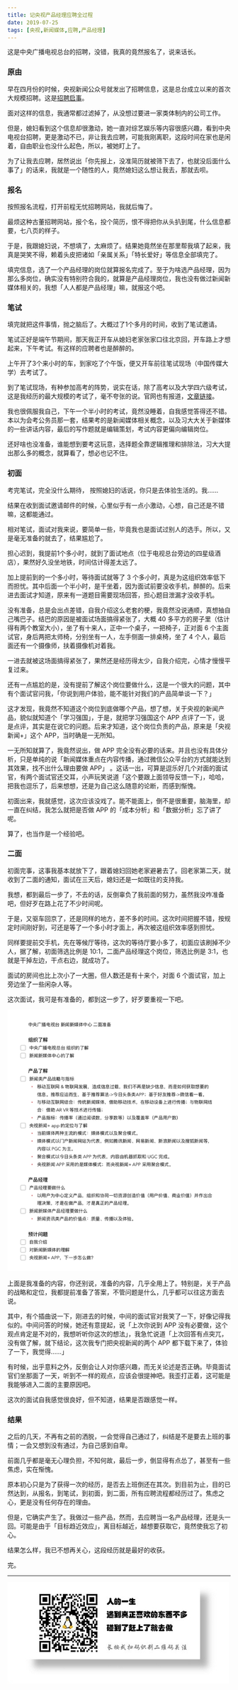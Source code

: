 ```yaml
---
title: 记央视产品经理应聘全过程
date: 2019-07-25
tags: [央视,新闻媒体,应聘,产品经理]
---
```


这是中央广播电视总台的招聘，没错，我真的竟然报名了，说来话长。

### 原由

早在四月份的时候，央视新闻公众号就发出了招聘信息，这是总台成立以来的首次大规模招聘。这是[招聘启事](https://mp.weixin.qq.com/s/9TJ2War10P61Ty-FA3UVWQ)。

面对这样的信息，我通常都过滤掉了，从没想过要进一家类体制内的公司工作。

但是，媳妇看到这个信息却很激动，她一直对综艺娱乐等内容很感兴趣，看到中央电视台招聘，更是激动不已，非让我去应聘，可能我刚离职，这段时间在家也是闲着，自由职业也没什么起色，所以，被她盯上了。

为了让我去应聘，居然说出「你先报上，没准简历就被筛下去了，也就没后面什么事了」的话来，我就是一个随性的人，竟然媳妇这么想让我去，那就去呗。

### 报名

按照报名流程，打开前程无忧招聘网站，我就后悔了。

最烦这种古董招聘网站，报个名，投个简历，恨不得把你从头扒到尾，什么信息都要，七八页的样子。

于是，我跟媳妇说，不想填了，太麻烦了。结果她竟然坐在那里帮我填了起来，我真是哭笑不得，赖着头皮把诸如「亲属关系」「特长爱好」等信息全部填完了。

填完信息，选了一个产品经理的岗位就算报名完成了。至于为啥选产品经理，因为那么多岗位，确实没有特别符合我的，就算是产品经理岗位，我也没有做过新闻新媒体相关的，我想「人人都是产品经理」嘛，就报这个吧。

### 笔试

填完就把这件事情，抛之脑后了。大概过了1个多月的时间，收到了笔试邀请。

笔试正好是端午节期间，那天我正开车从媳妇老家张家口往北京回，开车路上才想起来，下午考试。有这样的应聘者也是醉醉的。

上午开了3个来小时的车，到家吃了个午饭，便又开车前往笔试现场（中国传媒大学）去考试了。

到了笔试现场，有种参加高考的阵势，说实在话，除了高考以及大学四六级考试，这是我经历的最大规模的考试了，毫不夸张的说。官网也有报道，[文章链接](https://mp.weixin.qq.com/s/9eo1QcncBV6WmCCIslG1tA)。

我也很佩服我自己，下午一个半小时的考试，竟然没睡着，自我感觉答得还不错。本以为会考公务员那一套，结果考的是新闻媒体相关概念，以及习大大关于新媒体的一些讲话内容，最后的写作题就是编辑策划，考试内容更偏向编辑岗位。

还好啥也没准备，谁能想到要考这玩意，选择题全靠逻辑推理和排除法，习大大提出那么多的概念，就算看了，想必也记不住。

### 初面
考完笔试，完全没什么期待， 按照媳妇的话说，你只是去体验生活的。我……

结果在收到面试邀请邮件的时候，心里似乎有一点小激动，心想，自己还是不错嘛，这都能通过。

相对笔试，面试对我来说，要简单一些，毕竟我也是面试过别人的选手。所以，又是毫无准备的就去了，结果尴尬了。

担心迟到，我提前1个多小时，就到了面试地点（位于电视总台旁边的四星级酒店），果然好久没坐地铁，时间估计得差太远了。

加上提前到的一个多小时，等待面试就等了 3 个多小时，真是为这组织效率低下而担忧。其中后面一个半小时，是干坐着，因为面试前要没收手机，醉醉的。后来进去面试才知道，原来有一道题目需要现场回答，担心题目泄漏才没收手机。

没有准备，总是会出点差错，自我介绍这么老套的梗，我竟然没说通顺，真想抽自己嘴巴子。结巴的原因是被面试场面搞得紧张了，大概 40 多平方的房子里（估计得有两个教室大小），坐了有十来人，正中一个桌子，一把椅子，正对面 6 个主面试官，身后两把太师椅，分别坐有一人，左手侧面一排桌椅，坐了 4 个人，最后面还有一个摄像师，扶着摄像机对着我。

一进去就被这场面搞得紧张了，果然还是经历得太少，自我介绍完，心情才慢慢平复过来。

还有一点尴尬的是，没有提前了解这个岗位要做什么，这是一个很大的问题，其中有个面试官问我，「你说到用户体验，能不能针对我们的产品简单谈一下？」

这才发现，我竟然不知道这个岗位到底做哪个产品，想了想，关于央视的新闻产品，貌似就知道个「学习强国」，于是，就把学习强国这个 APP 点评了一下，说是点评，其实是在说它的问题。后来才知道，这个岗位负责的产品，原来是「央视新闻+」这个 APP，当时确是一无所知。

一无所知就算了，我竟然说出，做 APP 完全没有必要的话来。并且也没有具体分析，只是单纯的说「新闻媒体重点在内容传播，通过微信公众平台的方式就能达到其效果，找不出什么理由要做 APP」 。这话一出，可算是逗乐好几个对面的面试官，有两个面试官还交耳，小声玩笑说道「这个要跟上面领导反馈一下」，哈哈，把我也逗乐了，后来想想，还是为自己这么随意的论断，而感到惭愧。

初面出来，我就感觉，这次应该没戏了。能不能面上，倒不是很重要，脑海里，却一直在纠结，我怎么就把是否做 APP 的「成本分析」和「数据分析」忘了讲了呢。

算了，也当作是一个经验吧。

### 二面
初面完事，这事我基本就放下了，跟着媳妇回她老家避暑去了。回老家第二天，就收到了二面的通知，面试在三天后，媳妇还是一如既往的支持我。

我想，都到最后一步了，不去的话，反倒辜负了我前面的努力，虽然我没咋准备吧，但好歹在路上花了不少时间呢。

于是，又驱车回京了，还是同样的地方，差不多的时间。这次时间把握不错，按规定时间刚好到，可还是等了一个多小时才面上，再次被这组织效率感到担忧。

同样要提前交手机，先在等候厅等待，这次的等待厅要小多了，初面应该刷掉不少人，据了解，初面筛选比例是 10:1，二面产品经理这个岗位，筛选比例是 3:1，也就是干掉左边，干点右边，就成功了。

面试的房间也比上次小了一大圈，但人数还是有十来个，对面 6 个面试官，加上旁边坐了一些闲杂人等。

这次面试，我可是有准备的，都到这一步了，好歹要重视一下吧。

![](./_image/128602-cd0f76570468bcb5.png)

上面是我准备的内容，你还别说，准备的内容，几乎全用上了。特别是，关于产品的战略和定位，我都提前准备了答案，不管问题是什么，几乎都可以往这方面去说。

其中，有个插曲说一下，刚进去的时候，中间的面试官对我笑了一下，好像记得我似的。中间问答的时候，她还有意提起，说「上次你说到 APP 没有必要做，这个观点肯定是不对的，我想听听你这次的想法」，我急忙说道「上次回答有点突兀，没有做了解，就下结论，这次我专门把央视新闻的两个 APP 都下载下来了，体验了一下，我觉得……」

有时候，出乎意料之外，反倒会让人对你感兴趣，而无关论述是否正确。毕竟面试官们坐那面了一天，听到不一样的观点，应该会很提神吧。我歪打正着，这可能是我能够进入二面的主要原因吧。

这次的面试自我感觉很良好，但不知道，结果是否跟感觉一样。

### 结果
之后的几天，不再有之前的洒脱，一会觉得自己通过了，纠结是不是要去上班的事情；一会又想到没有通过，为自己感到自卑。

前面几乎都是毫无心理负担，不知何故，最后一步，倒显得有点怂了，甚至有一些焦虑，实在惭愧。

原本初心只是为了获得一次的经历，是否去上班倒还在其次。到目前为止，目的已然达到，从报名，到笔试，到初面，到二面，所有应聘流程都经历过了。焦虑之心，更是没有任何存在的理由。

但是，它确实产生了。我做过一些产品，然而，去应聘当一名产品经理，还是头一回。可能是由于「目标趋近效应」，离目标越近，越想要获取它，竟然使我忘了初心。

结果怎么样，我已不想再关心，这段经历就是最好的收获。

完。

---
![](/image/weixin.jpg)